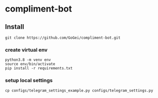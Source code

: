 # compliment-bot

## Install
```
git clone https://github.com/GoGei/compliment-bot.git
```

### create virtual env
```
python3.8 -m venv env
source env/bin/activate
pip install -r requirements.txt
```

### setup local settings
```
cp configs/telegram_settings_example.py configs/telegram_settings.py
```